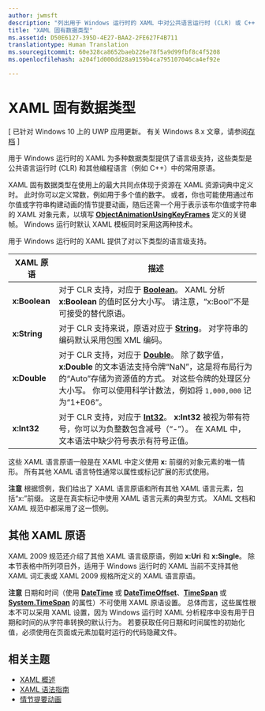 ```yaml
---
author: jwmsft
description: "列出用于 Windows 运行时的 XAML 中对公共语言运行时 (CLR) 或 C++ 等其他编程语言中某些数据类型的语言级支持。"
title: "XAML 固有数据类型"
ms.assetid: D50E6127-395D-4E27-BAA2-2FE627F4B711
translationtype: Human Translation
ms.sourcegitcommit: 60e328ca8652baeb226e78f5a9d99fbf8c4f5208
ms.openlocfilehash: a204f1d000dd28a9159b4ca795107046ca4ef92e

---
```


# XAML 固有数据类型

\[ 已针对 Windows 10 上的 UWP 应用更新。 有关 Windows 8.x 文章，请参阅[存档](http://go.microsoft.com/fwlink/p/?linkid=619132) \]

用于 Windows 运行时的 XAML 为多种数据类型提供了语言级支持，这些类型是公共语言运行时 (CLR) 和其他编程语言（例如 C++）中的常用原语。

XAML 固有数据类型在使用上的最大共同点体现于资源在 XAML 资源词典中定义时。 此时你可以定义常数，例如用于多个值的数字。 或者，你也可能使用通过布尔值或字符串构建动画的情节提要动画，随后还需一个用于表示该布尔值或字符串的 XAML 对象元素，以填写 [**ObjectAnimationUsingKeyFrames**](https://msdn.microsoft.com/library/windows/apps/br210320) 定义的关键帧。 Windows 运行时默认 XAML 模板同时采用这两种技术。

用于 Windows 运行时的 XAML 提供了对以下类型的语言级支持。

| XAML 原语 | 描述 |
|-------|-------------|
| **x:Boolean**  | 对于 CLR 支持，对应于 [**Boolean**](https://msdn.microsoft.com/library/windows/apps/xaml/system.boolean.aspx)。 XAML 分析 **x:Boolean** 的值时区分大小写。 请注意，“x:Bool”不是可接受的替代原语。 |
| **x:String**   | 对于 CLR 支持来说，原语对应于 [**String**](https://msdn.microsoft.com/library/windows/apps/xaml/system.string.aspx)。 对字符串的编码默认采用包围 XML 编码。 |
| **x:Double**   | 对于 CLR 支持，对应于 [**Double**](https://msdn.microsoft.com/library/windows/apps/xaml/system.double.aspx)。 除了数字值，**x:Double** 的文本语法支持令牌“NaN”，这是将布局行为的“Auto”存储为资源值的方式。 对这些令牌的处理区分大小写。 你可以使用科学计数法，例如将 `1,000,000` 记为“1+E06”。 |
| **x:Int32**    | 对于 CLR 支持，对应于 [**Int32**](https://msdn.microsoft.com/library/windows/apps/xaml/system.int32.aspx)。 **x:Int32** 被视为带有符号，你可以为负整数包含减号（“-”）。 在 XAML 中，文本语法中缺少符号表示有符号正值。 |

这些 XAML 语言原语一般是在 XAML 中定义使用 **x:** 前缀的对象元素的唯一情形。 所有其他 XAML 语言特性通常以属性或标记扩展的形式使用。

**注意** 根据惯例，我们给出了 XAML 语言原语和所有其他 XAML 语言元素，包括“x:”前缀。 这是在真实标记中使用 XAML 语言元素的典型方式。 XAML 文档和 XAML 规范中都采用了这一惯例。

## 其他 XAML 原语

XAML 2009 规范还介绍了其他 XAML 语言级原语，例如 **x:Uri** 和 **x:Single**。 除本节表格中所列项目外，适用于 Windows 运行时的 XAML 当前不支持其他 XAML 词汇表或 XAML 2009 规格所定义的 XAML 语言原语。

**注意** 日期和时间（使用 [**DateTime**](https://msdn.microsoft.com/library/windows/apps/br206576) 或 [**DateTimeOffset**](https://msdn.microsoft.com/library/windows/apps/xaml/system.datetimeoffset.aspx)、[**TimeSpan**](https://msdn.microsoft.com/library/windows/apps/br225996) 或 [**System.TimeSpan**](https://msdn.microsoft.com/library/windows/apps/xaml/system.timespan.aspx) 的属性）不可使用 XAML 原语设置。 总体而言，这些属性根本不可以采用 XAML 设置，因为 Windows 运行时 XAML 分析程序中没有用于日期和时间的从字符串转换的默认行为。 若要获取任何日期和时间属性的初始化值，必须使用在页面或元素加载时运行的代码隐藏文件。

## 相关主题

* [XAML 概述](xaml-overview.md)
* [XAML 语法指南](xaml-syntax-guide.md)
* [情节提要动画](https://msdn.microsoft.com/library/windows/apps/mt187354)
 




<!--HONumber=Aug16_HO3-->


